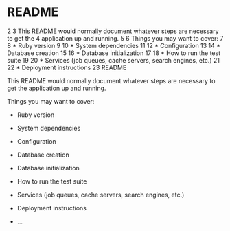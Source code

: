 # README

  2
  3 This README would normally document whatever steps are necessary to get the
  4 application up and running.
  5
  6 Things you may want to cover:
  7
  8 * Ruby version
  9
 10 * System dependencies
 11
 12 * Configuration
 13
 14 * Database creation
 15
 16 * Database initialization
 17
 18 * How to run the test suite
 19
 20 * Services (job queues, cache servers, search engines, etc.)
 21
 22 * Deployment instructions
 23 README

This README would normally document whatever steps are necessary to get the
application up and running.

Things you may want to cover:

* Ruby version

* System dependencies

* Configuration

* Database creation

* Database initialization

* How to run the test suite

* Services (job queues, cache servers, search engines, etc.)

* Deployment instructions

* ...
